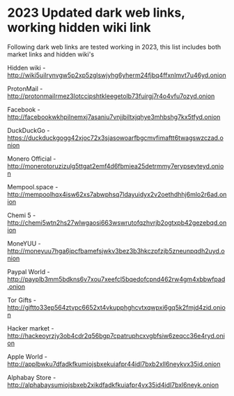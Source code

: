 # 2023 Updated dark web links, working hidden wiki link

Following dark web links are tested working in 2023, this list includes both market links and hidden wiki's


Hidden wiki - http://wiki5uilrynvgw5p2xp5zglswjyhg6yherm24fjbq4ffxnlmvt7u46yd.onion

ProtonMail - http://protonmailrmez3lotccipshtkleegetolb73fuirgj7r4o4vfu7ozyd.onion

Facebook - http://facebookwkhpilnemxj7asaniu7vnjjbiltxjqhye3mhbshg7kx5tfyd.onion

DuckDuckGo -https://duckduckgogg42xjoc72x3sjasowoarfbgcmvfimaftt6twagswzczad.onion

Monero Official - http://monerotoruzizulg5ttgat2emf4d6fbmiea25detrmmy7erypseyteyd.onion

Mempool.space - http://mempoolhqx4isw62xs7abwphsq7ldayuidyx2v2oethdhhj6mlo2r6ad.onion

Chemi 5 - http://chemi5wtn2hs27wlwgaosi663wswrutofqzhvrjb2ogtxpb42gezebqd.onion

MoneYUU - http://moneyuu7hga6jpcfbamefsjwkv3bez3b3hkczpfzjb5zneunpqdh2uyd.onion

Paypal World - http://payplb3mm5bdkns6v7xou7xeefcl5bqedofcpnd462rw4gm4xbbwfpad.onion

Tor Gifts - http://giftto33ep564ztvpc6652xt4vkupphghcvtxqwpxi6gq5k2fmjd4zid.onion

Hacker market - http://hackeoyrzjy3ob4cdr2q56bgp7cpatruphcxvgbfsiw6zeqcc36e4ryd.onion

Apple World - http://applbwku7dfadkfkumiojsbxekuiafpr44idl7bxb2xll6neykvx35id.onion

Alphabay Store - http://alphabaysumiojsbxeb2xikdfadkfkuiafpr4vx35id4idl7bxl6neyk.onion




